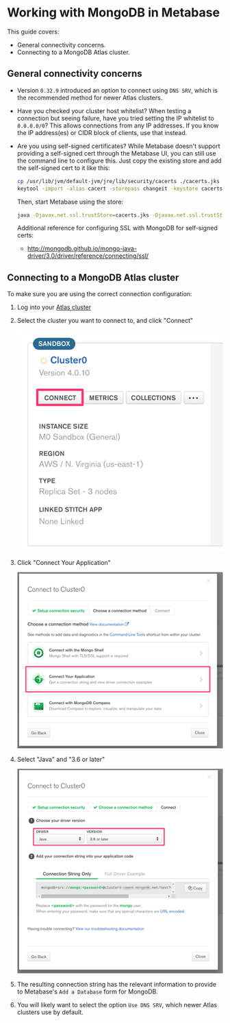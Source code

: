 # Working with MongoDB in Metabase


This guide covers:

 - General connectivity concerns.
 - Connecting to a MongoDB Atlas cluster.

## General connectivity concerns

 - Version `0.32.9` introduced an option to connect using `DNS SRV`, which is the recommended method for newer Atlas clusters.  
 
 - Have you checked your cluster host whitelist?  When testing a connection but seeing failure, have you tried setting the IP whitelist to `0.0.0.0/0`?  This allows connections from any IP addresses. If you know the IP address(es) or CIDR block of clients, use that instead.
 
 - Are you using self-signed certificates?  While Metabase doesn't support providing a self-signed cert through the Metabase UI, you can still use the command line to configure this.  Just copy the existing store and add the self-signed cert to it like this:
     
    ```bash
    cp /usr/lib/jvm/default-jvm/jre/lib/security/cacerts ./cacerts.jks
    keytool -import -alias cacert -storepass changeit -keystore cacerts.jks -file my-cert.pem
    ```
    
     Then, start Metabase using the store:
     
    ```bash
    java -Djavax.net.ssl.trustStore=cacerts.jks -Djavax.net.ssl.trustStorePassword=changeit -jar metabase.jar
    ```
 
     Additional reference for configuring SSL with MongoDB for self-signed certs:
      - http://mongodb.github.io/mongo-java-driver/3.0/driver/reference/connecting/ssl/
 
## Connecting to a MongoDB Atlas cluster
 
 To make sure you are using the correct connection configuration:
  1. Log into your [Atlas cluster](https://cloud.mongodb.com)
  
  2. Select the cluster you want to connect to, and click "Connect"

     ![Your cluster screengrab](mongo_1.png "Your cluster")

  3. Click "Connect Your Application"

     ![Connect screengrab](mongo_2.png "Connect")

  4. Select "Java" and "3.6 or later"

     ![Java screengrab](mongo_3.png "Java")

  5. The resulting connection string has the relevant information to provide to Metabase's `Add a Database` form for MongoDB.  
  6. You will likely want to select the option `Use DNS SRV`, which newer Atlas clusters use by default.
